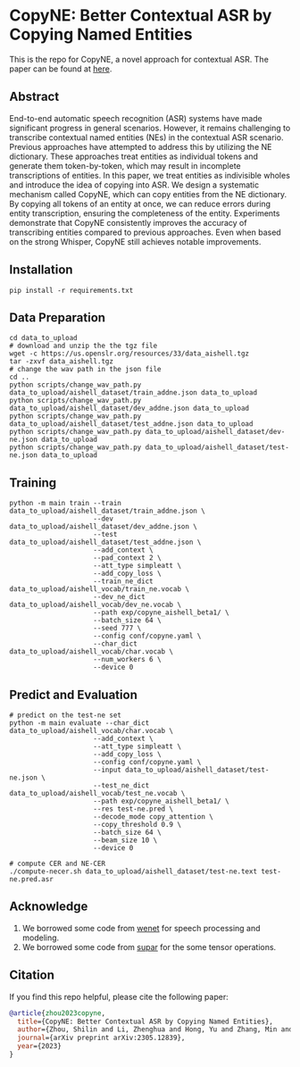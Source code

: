 # CopyNE: Better Contextual ASR by Copying Named Entities
This is the repo for CopyNE, a novel approach for contextual ASR. The paper can be found at [here](https://arxiv.org/abs/2305.12839).

## Abstract
End-to-end automatic speech recognition (ASR) systems have made significant progress in general scenarios. 
However, it remains challenging to transcribe contextual named entities (NEs) in the contextual ASR scenario.
Previous approaches have attempted to address this by utilizing the NE dictionary.
These approaches treat entities as individual tokens and generate them token-by-token, which may result in incomplete transcriptions of entities.
In this paper, we treat entities as indivisible wholes and introduce the idea of copying into ASR. 
We design a systematic mechanism called CopyNE, which can copy entities from the NE dictionary.
By copying all tokens of an entity at once, we can reduce errors during entity transcription, ensuring the completeness of the entity. 
Experiments demonstrate that CopyNE consistently improves the accuracy of transcribing entities compared to previous approaches.
Even when based on the strong Whisper, CopyNE still achieves notable improvements.

## Installation
```
pip install -r requirements.txt
```

## Data Preparation
```shell
cd data_to_upload
# download and unzip the the tgz file
wget -c https://us.openslr.org/resources/33/data_aishell.tgz
tar -zxvf data_aishell.tgz
# change the wav path in the json file
cd ..
python scripts/change_wav_path.py data_to_upload/aishell_dataset/train_addne.json data_to_upload
python scripts/change_wav_path.py data_to_upload/aishell_dataset/dev_addne.json data_to_upload
python scripts/change_wav_path.py data_to_upload/aishell_dataset/test_addne.json data_to_upload
python scripts/change_wav_path.py data_to_upload/aishell_dataset/dev-ne.json data_to_upload
python scripts/change_wav_path.py data_to_upload/aishell_dataset/test-ne.json data_to_upload
```

## Training
```
python -m main train --train data_to_upload/aishell_dataset/train_addne.json \
                     --dev data_to_upload/aishell_dataset/dev_addne.json \
                     --test data_to_upload/aishell_dataset/test_addne.json \
                     --add_context \
                     --pad_context 2 \
                     --att_type simpleatt \
                     --add_copy_loss \
                     --train_ne_dict data_to_upload/aishell_vocab/train_ne.vocab \
                     --dev_ne_dict data_to_upload/aishell_vocab/dev_ne.vocab \
                     --path exp/copyne_aishell_beta1/ \
                     --batch_size 64 \
                     --seed 777 \
                     --config conf/copyne.yaml \
                     --char_dict data_to_upload/aishell_vocab/char.vocab \
                     --num_workers 6 \
                     --device 0
```

## Predict and Evaluation
```shell
# predict on the test-ne set
python -m main evaluate --char_dict data_to_upload/aishell_vocab/char.vocab \
                     --add_context \
                     --att_type simpleatt \
                     --add_copy_loss \
                     --config conf/copyne.yaml \
                     --input data_to_upload/aishell_dataset/test-ne.json \
                     --test_ne_dict data_to_upload/aishell_vocab/test_ne.vocab \
                     --path exp/copyne_aishell_beta1/ \
                     --res test-ne.pred \
                     --decode_mode copy_attention \
                     --copy_threshold 0.9 \
                     --batch_size 64 \
                     --beam_size 10 \
                     --device 0

# compute CER and NE-CER
./compute-necer.sh data_to_upload/aishell_dataset/test-ne.text test-ne.pred.asr
```

## Acknowledge
1. We borrowed some code from [wenet](https://github.com/wenet-e2e/wenet) for speech processing and modeling.
2. We borrowed some code from [supar](https://github.com/yzhangcs/parser) for the some tensor operations.

## Citation
If you find this repo helpful, please cite the following paper:
```bibtex
@article{zhou2023copyne,
  title={CopyNE: Better Contextual ASR by Copying Named Entities},
  author={Zhou, Shilin and Li, Zhenghua and Hong, Yu and Zhang, Min and Wang, Zhefeng and Huai, Baoxing},
  journal={arXiv preprint arXiv:2305.12839},
  year={2023}
}
```

